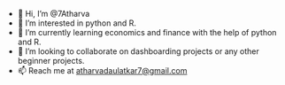 - 👋 Hi, I’m @7Atharva
- 👀 I’m interested in python and R.
- 🌱 I’m currently learning economics and finance with the help of python and R.
- 💞️ I’m looking to collaborate on dashboarding projects or any other beginner projects.
- 📫 Reach me at atharvadaulatkar7@gmail.com

<!---
7Atharva/7Atharva is a ✨ special ✨ repository because its `README.md` (this file) appears on your GitHub profile.
You can click the Preview link to take a look at your changes.
--->
